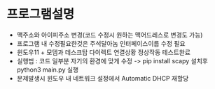 # 프로그램설명
- 맥주소와 아이피주소 변경(코드 수정시 원하는 맥어드레스로 변경도 가능)
- 프로그램 내 수정필요한것은 주석달아놈 인터페이스이름 수정 필요
- 윈도우11 + 모뎀과 데스크탑 다이렉트 연결상황 정상작동 테스트완료
- 실행법 : 코드 일부분 자기의 환경에 맞게 수정 -> pip install scapy 설치후 python3 main.py 실행
- 문제발생시 윈도우 내 네트워크 설정에서 Automatic DHCP 재할당 

